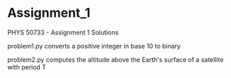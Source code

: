 # Assignment_1
PHYS 50733 - Assignment 1 Solutions

problem1.py converts a positive integer in base 10 to binary

problem2.py computes the altitude above the Earth's surface
of a satellite with period T
